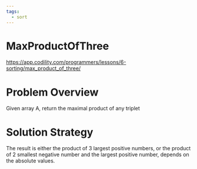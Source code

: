 ```yaml
---
tags:
  - sort
---
```

# MaxProductOfThree
https://app.codility.com/programmers/lessons/6-sorting/max_product_of_three/
# Problem Overview
Given array A, return the maximal product of any triplet

# Solution Strategy
The result is either the product of 3 largest positive numbers, or the product of 2 smallest negative number and the largest positive number, depends on the absolute values.
